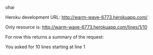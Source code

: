 ohai

Heroku development URL: http://warm-wave-6773.herokuapp.com/

Only resource is: http://warm-wave-6773.herokuapp.com/lines/1/10

For now this returns a summary of the request:

You asked for 10 lines starting at line 1